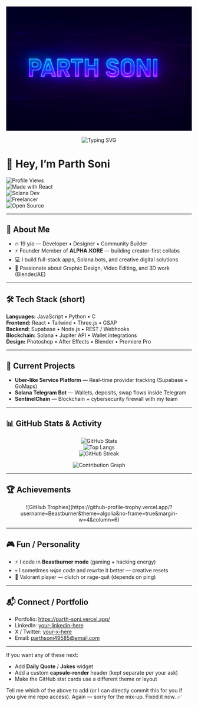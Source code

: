 <p align="center">
  <img src="https://raw.githubusercontent.com/Beastburner/Beastburner/main/banner.png" alt="Parth Soni Banner"/>
</p>
<p align="center">
  <img src="https://readme-typing-svg.herokuapp.com?font=Fira+Code&weight=600&size=25&pause=1000&color=00FFFF&center=true&vCenter=true&width=550&lines=Developer+%7C+Designer+%7C+Builder;Solana+Dev+%7C+React+Wizard;Always+in+Beastburner+mode+⚡" alt="Typing SVG"/>
</p>

# 👋 Hey, I’m Parth Soni

![Profile Views](https://komarev.com/ghpvc/?username=Beastburner&style=flat-square&color=blue)  
![Made with React](https://img.shields.io/badge/Made%20with-React-61DAFB?style=flat-square&logo=react&logoColor=black)  
![Solana Dev](https://img.shields.io/badge/Solana-Developer-9945FF?style=flat-square&logo=solana&logoColor=white)  
![Freelancer](https://img.shields.io/badge/Freelancer-Available-orange?style=flat-square&logo=upwork)  
![Open Source](https://img.shields.io/badge/Open%20Source-Lover-brightgreen?style=flat-square&logo=github)  

---

## 🚀 About Me
- 🔥 19 y/o — Developer • Designer • Community Builder  
- ⚡ Founder Member of **ALPHA.KORE** — building creator-first collabs  
- 💻 I build full-stack apps, Solana bots, and creative digital solutions  
- 🎨 Passionate about Graphic Design, Video Editing, and 3D work (Blender/AE)

---

## 🛠️ Tech Stack (short)
**Languages:** JavaScript • Python • C  
**Frontend:** React • Tailwind • Three.js • GSAP  
**Backend:** Supabase • Node.js • REST / Webhooks  
**Blockchain:** Solana • Jupiter API • Wallet integrations  
**Design:** Photoshop • After Effects • Blender • Premiere Pro

---

## 🎯 Current Projects
- **Uber-like Service Platform** — Real-time provider tracking (Supabase + GoMaps)  
- **Solana Telegram Bot** — Wallets, deposits, swap flows inside Telegram  
- **SentinelChain** — Blockchain + cybersecurity firewall with my team

---

## 📊 GitHub Stats & Activity

<div align="center">

![GitHub Stats](https://github-readme-stats.vercel.app/api?username=Beastburner&show_icons=true&theme=tokyonight&hide_border=true)  
![Top Langs](https://github-readme-stats.vercel.app/api/top-langs/?username=Beastburner&layout=compact&theme=tokyonight&hide_border=true)  
![GitHub Streak](https://streak-stats.demolab.com?user=Beastburner&theme=tokyonight&hide_border=true)

</div>

<div align="center">

![Contribution Graph](https://github-readme-activity-graph.vercel.app/graph?username=Beastburner&bg_color=0d1117&color=00FFFF&line=00FFFF&point=FFFFFF&area=true&hide_border=true&custom_title=Parth%27s%20Contribution%20Graph)

</div>

---

## 🏆 Achievements
<div align="center">
  ![GitHub Trophies](https://github-profile-trophy.vercel.app/?username=Beastburner&theme=algolia&no-frame=true&margin-w=4&column=6)
</div>

---

## 🎮 Fun / Personality
- ⚡ I code in **Beastburner mode** (gaming + hacking energy)  
- 💀 I sometimes *wipe code* and rewrite it better — creative resets  
- 🎯 Valorant player — clutch or rage-quit (depends on ping)

---

## 📬 Connect / Portfolio

- Portfolio: https://parth-soni.vercel.app/  
- LinkedIn: [your-linkedin-here](#)  
- X / Twitter: [your-x-here](#)  
- Email: parthsoni49585@email.com

---

If you want any of these next:
- Add **Daily Quote** / **Jokes** widget  
- Add a custom **capsule-render** header (kept separate per your ask)  
- Make the GitHub stat cards use a different theme or layout

Tell me which of the above to add (or I can directly commit this for you if you give me repo access). Again — sorry for the mix-up. Fixed it now. ✅
